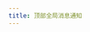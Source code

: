 ```yaml
---
title: 顶部全局消息通知
---
```


<code src="../demo/Notify.jsx"></code>

<API src="../src/Notify.tsx"></API>
